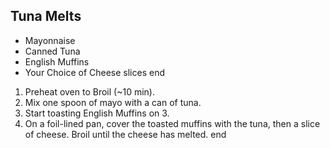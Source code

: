 ## Tuna Melts

- Mayonnaise
- Canned Tuna
- English Muffins
- Your Choice of Cheese slices
end

1. Preheat oven to Broil (~10 min).
2. Mix one spoon of mayo with a can of tuna.
3. Start toasting English Muffins on 3.
4. On a foil-lined pan, cover the toasted muffins with the tuna, then a slice of cheese. Broil until the cheese has melted.
end

